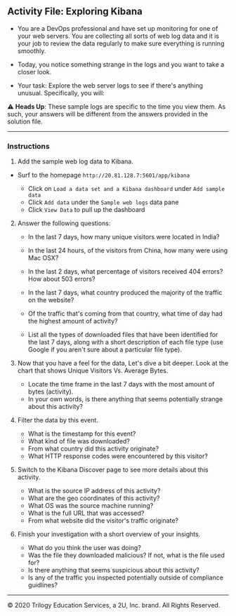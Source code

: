 ## Activity File: Exploring Kibana

* You are a DevOps professional and have set up monitoring for one of your web servers. You are collecting all sorts of web log data and it is your job to review the data regularly to make sure everything is running smoothly. 

* Today, you notice something strange in the logs and you want to take a closer look.

* Your task: Explore the web server logs to see if there's anything unusual. Specifically, you will:

:warning: **Heads Up**: These sample logs are specific to the time you view them. As such, your answers will be different from the answers provided in the solution file. 

---

### Instructions

1. Add the sample web log data to Kibana.

- Surf to the homepage `http://20.81.128.7:5601/app/kibana` 
    
    - Click on `Load a data set and a Kibana dashboard` under `Add sample data`
    - Click `Add data` under the `Sample web logs` data pane
    - Click `View Data` to pull up the dashboard

2. Answer the following questions:

    - In the last 7 days, how many unique visitors were located in India?

    - In the last 24 hours, of the visitors from China, how many were using Mac OSX?

    - In the last 2 days, what percentage of visitors received 404 errors? How about 503 errors?
    - In the last 7 days, what country produced the majority of the traffic on the website?
    - Of the traffic that's coming from that country, what time of day had the highest amount of activity?
    - List all the types of downloaded files that have been identified for the last 7 days, along with a short description of each file type (use Google if you aren't sure about a particular file type).

3. Now that you have a feel for the data, Let's dive a bit deeper. Look at the chart that shows Unique Visitors Vs. Average Bytes.
     - Locate the time frame in the last 7 days with the most amount of bytes (activity).
     - In your own words, is there anything that seems potentially strange about this activity?

4. Filter the data by this event.
     - What is the timestamp for this event?
     - What kind of file was downloaded?
     - From what country did this activity originate?
     - What HTTP response codes were encountered by this visitor?

5. Switch to the Kibana Discover page to see more details about this activity.
     - What is the source IP address of this activity?
     - What are the geo coordinates of this activity?
     - What OS was the source machine running?
     - What is the full URL that was accessed?
     - From what website did the visitor's traffic originate?

6. Finish your investigation with a short overview of your insights. 

     - What do you think the user was doing?
     - Was the file they downloaded malicious? If not, what is the file used for?
     - Is there anything that seems suspicious about this activity?
     - Is any of the traffic you inspected potentially outside of compliance guidlines?

---
© 2020 Trilogy Education Services, a 2U, Inc. brand. All Rights Reserved.  
